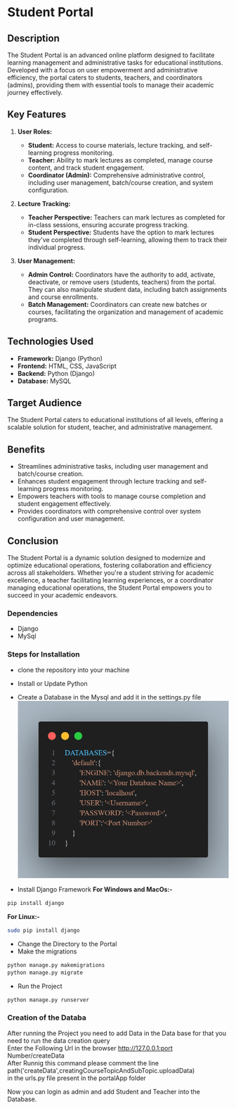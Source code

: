 # Student Portal

## Description
The Student Portal is an advanced online platform designed to facilitate learning management and administrative tasks for educational institutions. Developed with a focus on user empowerment and administrative efficiency, the portal caters to students, teachers, and coordinators (admins), providing them with essential tools to manage their academic journey effectively.

## Key Features

1. **User Roles:**
   - **Student:** Access to course materials, lecture tracking, and self-learning progress monitoring.
   - **Teacher:** Ability to mark lectures as completed, manage course content, and track student engagement.
   - **Coordinator (Admin):** Comprehensive administrative control, including user management, batch/course creation, and system configuration.

2. **Lecture Tracking:**
   - **Teacher Perspective:** Teachers can mark lectures as completed for in-class sessions, ensuring accurate progress tracking.
   - **Student Perspective:** Students have the option to mark lectures they've completed through self-learning, allowing them to track their individual progress.

3. **User Management:**
   - **Admin Control:** Coordinators have the authority to add, activate, deactivate, or remove users (students, teachers) from the portal. They can also manipulate student data, including batch assignments and course enrollments.
   - **Batch Management:** Coordinators can create new batches or courses, facilitating the organization and management of academic programs.

## Technologies Used
- **Framework:** Django (Python)
- **Frontend:** HTML, CSS, JavaScript
- **Backend:** Python (Django)
- **Database:** MySQL

## Target Audience
The Student Portal caters to educational institutions of all levels, offering a scalable solution for student, teacher, and administrative management.

## Benefits
- Streamlines administrative tasks, including user management and batch/course creation.
- Enhances student engagement through lecture tracking and self-learning progress monitoring.
- Empowers teachers with tools to manage course completion and student engagement effectively.
- Provides coordinators with comprehensive control over system configuration and user management.

## Conclusion
The Student Portal is a dynamic solution designed to modernize and optimize educational operations, fostering collaboration and efficiency across all stakeholders. Whether you're a student striving for academic excellence, a teacher facilitating learning experiences, or a coordinator managing educational operations, the Student Portal empowers you to succeed in your academic endeavors.

### Dependencies
- Django
- MySql

### Steps for Installation
- clone the repository into your machine
- Install or Update Python
- Create a Database in the Mysql and add it in the settings.py file
![Settings.py Image for Database connection](./static/images/databaseInSettings.png)

- Install Django Framework
**For Windows and MacOs:-**
```bash
pip install django
```
**For Linux:-**
```bash
sudo pip install django
```
- Change the Directory to the Portal
- Make the migrations
```bash
python manage.py makemigrations
python manage.py migrate
```
- Run the Project
```bash
python manage.py runserver
```

### Creation of the Databa
After running the Project you need to add Data in the Data base for that you need to run the data creation query  
Enter the Following Url in the browser
http://127.0.0.1:port Number/createData  
After Runnig this command please comment the line  
path('createData',creatingCourseTopicAndSubTopic.uploadData)  
in the urls.py file present in the portalApp folder

Now you can login as admin and add Student and Teacher into the Database.
